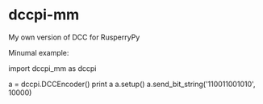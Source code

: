 # dccpi-mm
My own version of DCC for RusperryPy


Minumal example:

import dccpi_mm as dccpi


a = dccpi.DCCEncoder()
print a
a.setup()
a.send_bit_string('110011001010', 10000)
